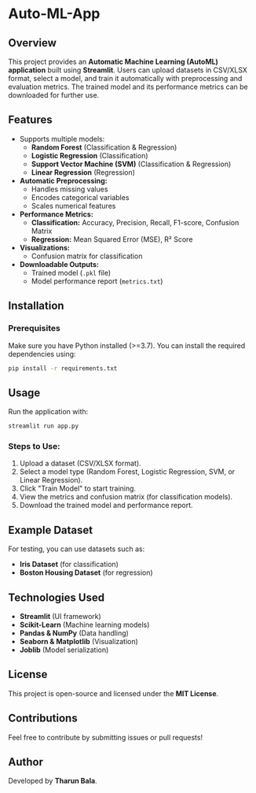 # Auto-ML-App

## Overview
This project provides an **Automatic Machine Learning (AutoML) application** built using **Streamlit**. Users can upload datasets in CSV/XLSX format, select a model, and train it automatically with preprocessing and evaluation metrics. The trained model and its performance metrics can be downloaded for further use.

## Features
- Supports multiple models: 
  - **Random Forest** (Classification & Regression)
  - **Logistic Regression** (Classification)
  - **Support Vector Machine (SVM)** (Classification & Regression)
  - **Linear Regression** (Regression)
- **Automatic Preprocessing:**
  - Handles missing values
  - Encodes categorical variables
  - Scales numerical features
- **Performance Metrics:**
  - **Classification:** Accuracy, Precision, Recall, F1-score, Confusion Matrix
  - **Regression:** Mean Squared Error (MSE), R² Score
- **Visualizations:**
  - Confusion matrix for classification
- **Downloadable Outputs:**
  - Trained model (`.pkl` file)
  - Model performance report (`metrics.txt`)

## Installation
### Prerequisites
Make sure you have Python installed (>=3.7). You can install the required dependencies using:

```bash
pip install -r requirements.txt
```

## Usage
Run the application with:

```bash
streamlit run app.py
```

### Steps to Use:
1. Upload a dataset (CSV/XLSX format).
2. Select a model type (Random Forest, Logistic Regression, SVM, or Linear Regression).
3. Click "Train Model" to start training.
4. View the metrics and confusion matrix (for classification models).
5. Download the trained model and performance report.

## Example Dataset
For testing, you can use datasets such as:
- **Iris Dataset** (for classification)
- **Boston Housing Dataset** (for regression)

## Technologies Used
- **Streamlit** (UI framework)
- **Scikit-Learn** (Machine learning models)
- **Pandas & NumPy** (Data handling)
- **Seaborn & Matplotlib** (Visualization)
- **Joblib** (Model serialization)

## License
This project is open-source and licensed under the **MIT License**.

## Contributions
Feel free to contribute by submitting issues or pull requests!

## Author
Developed by **Tharun Bala**.
